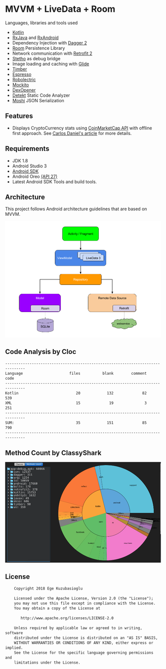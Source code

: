
# MVVM + LiveData + Room

Languages, libraries and tools used

- [Kotlin](https://kotlinlang.org/)
- [RxJava](https://github.com/ReactiveX/RxJava) and [RxAndroid](https://github.com/ReactiveX/RxAndroid) 
- Dependency Injection with [Dagger 2](http://google.github.io/dagger/)
- [Room](https://developer.android.com/topic/libraries/architecture/room.html) Persistence Library
- Network communication with [Retrofit 2](http://square.github.io/retrofit/)
- [Stetho](http://facebook.github.io/stetho/) as debug bridge
- Image loading and caching with [Glide](https://github.com/bumptech/glide)
- [Timber](https://github.com/JakeWharton/timber)
- [Espresso](https://google.github.io/android-testing-support-library/docs/espresso/index.html)
- [Robolectric](http://robolectric.org/)
- [Mockito](http://mockito.org/)
- [DexOpener](https://github.com/tmurakami/dexopener)
- [Detekt](https://arturbosch.github.io/detekt/) Static Code Analyzer
- [Moshi](https://github.com/square/moshi) JSON Serialization


## Features

* Displays CryptoCurrency stats using [CoinMarketCap API](https://coinmarketcap.com/api/) with offline first approach.
See [Carlos Daniel's article](https://medium.com/@cdmunoz/offline-first-android-app-with-mvvm-dagger2-rxjava-livedata-and-room-25de4e1ada14) for more details.

## Requirements

- JDK 1.8
- Android Studio 3
- [Android SDK](http://developer.android.com/sdk/index.html)
- Android Oreo [(API 27)](http://developer.android.com/tools/revisions/platforms.html)
- Latest Android SDK Tools and build tools.


## Architecture

This project follows Android architecture guidelines that are based on MVVM.

![Architecture Diagram](images/architecture_diagram.png)

## Code Analysis by Cloc

```
-------------------------------------------------------------------------------
Language                     files          blank        comment           code
-------------------------------------------------------------------------------
Kotlin                          20            132             82            539
XML                             15             19              3            251
-------------------------------------------------------------------------------
SUM:                            35            151             85            790
-------------------------------------------------------------------------------

```

## Method Count by ClassyShark

![Method Count](images/method_count.png)


## License

```
    Copyright 2018 Ege Kuzubasioglu

    Licensed under the Apache License, Version 2.0 (the "License");
    you may not use this file except in compliance with the License.
    You may obtain a copy of the License at

       http://www.apache.org/licenses/LICENSE-2.0

    Unless required by applicable law or agreed to in writing, software
    distributed under the License is distributed on an "AS IS" BASIS,
    WITHOUT WARRANTIES OR CONDITIONS OF ANY KIND, either express or implied.
    See the License for the specific language governing permissions and
    limitations under the License.
```